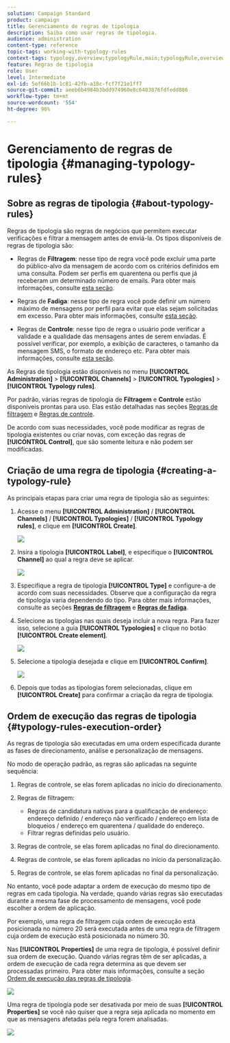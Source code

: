 ```yaml
---
solution: Campaign Standard
product: campaign
title: Gerenciamento de regras de tipologia
description: Saiba como usar regras de tipologia.
audience: administration
content-type: reference
topic-tags: working-with-typology-rules
context-tags: typology,overview;typologyRule,main;typologyRule,overview
feature: Regras de tipologia
role: User
level: Intermediate
exl-id: 5ef66b1b-1c81-42fb-a18c-fcf7f21e1ff7
source-git-commit: aeeb6b4984b3bdd974960e8c6403876fdfedd886
workflow-type: tm+mt
source-wordcount: '554'
ht-degree: 96%

---
```


# Gerenciamento de regras de tipologia {#managing-typology-rules}

## Sobre as regras de tipologia {#about-typology-rules}

Regras de tipologia são regras de negócios que permitem executar verificações e filtrar a mensagem antes de enviá-la. Os tipos disponíveis de regras de tipologia são:

* Regras de **Filtragem**: nesse tipo de regra você pode excluir uma parte do público-alvo da mensagem de acordo com os critérios definidos em uma consulta. Podem ser perfis em quarentena ou perfis que já receberam um determinado número de emails. Para obter mais informações, consulte [esta seção](../../sending/using/filtering-rules.md).

* Regras de **Fadiga**: nesse tipo de regra você pode definir um número máximo de mensagens por perfil para evitar que elas sejam solicitadas em excesso. Para obter mais informações, consulte [esta seção](../../sending/using/fatigue-rules.md).

* Regras de **Controle**: nesse tipo de regra o usuário pode verificar a validade e a qualidade das mensagens antes de serem enviadas. É possível verificar, por exemplo, a exibição de caracteres, o tamanho da mensagem SMS, o formato de endereço etc. Para obter mais informações, consulte [esta seção](../../sending/using/control-rules.md).

As Regras de tipologia estão disponíveis no menu **[!UICONTROL Administration]** > **[!UICONTROL Channels]** > **[!UICONTROL Typologies]** > **[!UICONTROL Typology rules]**.

Por padrão, várias regras de tipologia de **Filtragem** e **Controle** estão disponíveis prontas para uso. Elas estão detalhadas nas seções [Regras de filtragem](../../sending/using/fatigue-rules.md) e [Regras de controle](../../sending/using/control-rules.md).

De acordo com suas necessidades, você pode modificar as regras de tipologia existentes ou criar novas, com exceção das regras de **[!UICONTROL Control]**, que são somente leitura e não podem ser modificadas.

## Criação de uma regra de tipologia {#creating-a-typology-rule}

As principais etapas para criar uma regra de tipologia são as seguintes:

1. Acesse o menu **[!UICONTROL Administration]** / **[!UICONTROL Channels]** / **[!UICONTROL Typologies]** / **[!UICONTROL Typology rules]**, e clique em **[!UICONTROL Create]**.

   ![](assets/typology_create-rule.png)

1. Insira a tipologia **[!UICONTROL Label]**, e especifique o **[!UICONTROL Channel]** ao qual a regra deve se aplicar.

   ![](assets/typology-rule-label.png)

1. Especifique a regra de tipologia **[!UICONTROL Type]** e configure-a de acordo com suas necessidades. Observe que a configuração da regra de tipologia varia dependendo do tipo. Para obter mais informações, consulte as seções **[Regras de filtragem](../../sending/using/filtering-rules.md)** e **[Regras de fadiga](../../sending/using/fatigue-rules.md)**.

1. Selecione as tipologias nas quais deseja incluir a nova regra. Para fazer isso, selecione a guia **[!UICONTROL Typologies]** e clique no botão **[!UICONTROL Create element]**.

   ![](assets/typology-typologies-tab.png)

1. Selecione a tipologia desejada e clique em **[!UICONTROL Confirm]**.

   ![](assets/typology-link.png)

1. Depois que todas as tipologias forem selecionadas, clique em **[!UICONTROL Create]** para confirmar a criação da regra de tipologia.

## Ordem de execução das regras de tipologia {#typology-rules-execution-order}

As regras de tipologia são executadas em uma ordem especificada durante as fases de direcionamento, análise e personalização de mensagens.

No modo de operação padrão, as regras são aplicadas na seguinte sequência:

1. Regras de controle, se elas forem aplicadas no início do direcionamento.
1. Regras de filtragem:

   * Regras de candidatura nativas para a qualificação de endereço: endereço definido / endereço não verificado / endereço em lista de bloqueios / endereço em quarentena / qualidade do endereço.
   * Filtrar regras definidas pelo usuário.

1. Regras de controle, se elas forem aplicadas no final do direcionamento.
1. Regras de controle, se elas forem aplicadas no início da personalização.
1. Regras de controle, se elas forem aplicadas no final da personalização.

No entanto, você pode adaptar a ordem de execução do mesmo tipo de regras em cada tipologia. Na verdade, quando várias regras são executadas durante a mesma fase de processamento de mensagens, você pode escolher a ordem de aplicação.

Por exemplo, uma regra de filtragem cuja ordem de execução está posicionada no número 20 será executada antes de uma regra de filtragem cuja ordem de execução está posicionada no número 30.

Nas **[!UICONTROL Properties]** de uma regra de tipologia, é possível definir sua ordem de execução. Quando várias regras têm de ser aplicadas, a ordem de execução de cada regra determina as que devem ser processadas primeiro. Para obter mais informações, consulte a seção [Ordem de execução das regras de tipologia](#typology-rules-execution-order).

![](assets/typology_rule-active.png)

Uma regra de tipologia pode ser desativada por meio de suas **[!UICONTROL Properties]** se você não quiser que a regra seja aplicada no momento em que as mensagens afetadas pela regra forem analisadas.

![](assets/typology_rule-order.png)
